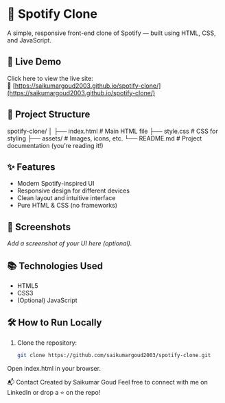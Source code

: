 # 🎵 Spotify Clone

A simple, responsive front-end clone of Spotify — built using HTML, CSS, and JavaScript.

## 🚀 Live Demo
Click here to view the live site:  
🔗 [https://saikumargoud2003.github.io/spotify-clone/](https://saikumargoud2003.github.io/spotify-clone/)

## 📁 Project Structure

spotify-clone/
│
├── index.html # Main HTML file
├── style.css # CSS for styling
├── assets/ # Images, icons, etc.
└── README.md # Project documentation (you’re reading it!)

## ✨ Features

- Modern Spotify-inspired UI
- Responsive design for different devices
- Clean layout and intuitive interface
- Pure HTML & CSS (no frameworks)

## 📸 Screenshots

_Add a screenshot of your UI here (optional)._

## 📚 Technologies Used

- HTML5
- CSS3
- (Optional) JavaScript

## 🛠️ How to Run Locally

1. Clone the repository:
   ```bash
   git clone https://github.com/saikumargoud2003/spotify-clone.git
Open index.html in your browser.

📬 Contact
Created by Saikumar Goud
Feel free to connect with me on LinkedIn or drop a ⭐ on the repo!





